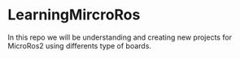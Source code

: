 # LearningMircroRos
In this repo we will be understanding and creating new projects for MicroRos2 using differents type of boards.
